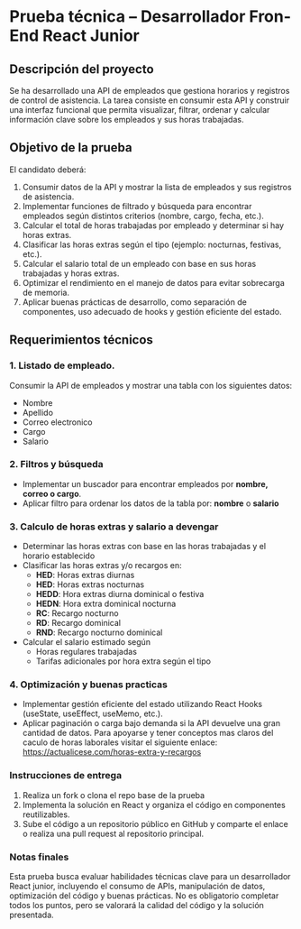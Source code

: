 # Prueba técnica – Desarrollador Fron-End React Junior 

## Descripción del proyecto
Se ha desarrollado una API de empleados que gestiona horarios y registros de control de asistencia. La tarea consiste en consumir esta API y construir una interfaz funcional que permita visualizar, filtrar, ordenar y calcular información clave sobre los empleados y sus horas trabajadas.

## Objetivo de la prueba
El candidato deberá:
  1. Consumir datos de la API y mostrar la lista de empleados y sus registros de asistencia.
  2.	Implementar funciones de filtrado y búsqueda para encontrar empleados según distintos criterios (nombre, cargo, fecha, etc.).
  3.	Calcular el total de horas trabajadas por empleado y determinar si hay horas extras.
  4.	Clasificar las horas extras según el tipo (ejemplo: nocturnas, festivas, etc.).
  5.	Calcular el salario total de un empleado con base en sus horas trabajadas y horas extras.
  6.	Optimizar el rendimiento en el manejo de datos para evitar sobrecarga de memoria.
  7.	Aplicar buenas prácticas de desarrollo, como separación de componentes, uso adecuado de hooks y gestión eficiente del estado.

## Requerimientos técnicos 
### 1. Listado de empleado.
Consumir la API de empleados y mostrar una tabla con los siguientes datos: 
 - Nombre
 - Apellido
 - Correo electronico
 - Cargo
 - Salario
### 2.	Filtros y búsqueda
  - Implementar un buscador para encontrar empleados por **nombre, correo o cargo**.
  - Aplicar filtro para ordenar los datos de la tabla por: **nombre** o **salario**
### 3.	Calculo de horas extras y salario a devengar
- Determinar las horas extras con base en las horas trabajadas y el horario establecido
- Clasificar las horas extras y/o recargos en:
  - **HED**: Horas extras diurnas
  - **HED**: Horas extras nocturnas
  - **HEDD**: Hora extras diurna dominical o festiva
  - **HEDN**: Hora extra dominical nocturna
  - **RC**: Recargo nocturno
  - **RD**: Recargo dominical
  - **RND**: Recargo nocturno dominical
- Calcular el salario estimado según
  - Horas regulares trabajadas
  - Tarifas adicionales por hora extra según el tipo
    
### 4.	Optimización y buenas practicas
  - Implementar gestión eficiente del estado utilizando React Hooks (useState, useEffect, useMemo, etc.).
  - Aplicar paginación o carga bajo demanda si la API devuelve una gran cantidad de datos.
Para apoyarse y tener conceptos mas claros del caculo de horas laborales visitar el siguiente enlace: https://actualicese.com/horas-extra-y-recargos

### Instrucciones de entrega
1.	Realiza un fork o clona el repo base de la prueba
2.	Implementa la solución en React y organiza el código en componentes reutilizables.
3.	Sube el código a un repositorio público en GitHub y comparte el enlace o realiza una pull request al repositorio principal.

### Notas finales
Esta prueba busca evaluar habilidades técnicas clave para un desarrollador React junior, incluyendo el consumo de APIs, manipulación de datos, optimización del código y buenas prácticas. No es obligatorio completar todos los puntos, pero se valorará la calidad del código y la solución presentada.

